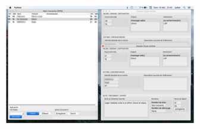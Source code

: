 ![Image of the Application](https://raw.githubusercontent.com/Kikinous/CRF/master/MainCourante/CaptureEcran.png)
